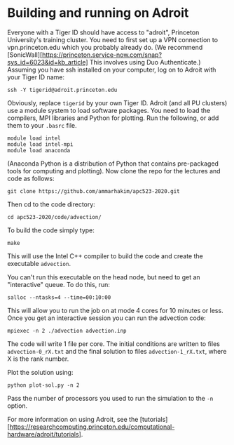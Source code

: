 # Building and running on Adroit

Everyone with a Tiger ID should have access to "adroit", Princeton
University's training cluster.  You need to first set up a VPN
connection to vpn.princeton.edu which you probably already do.
(We recommend 
[SonicWall][https://princeton.service-now.com/snap?sys_id=6023&id=kb_article]
This involves using Duo Authenticate.) Assuming you have ssh 
installed on your computer, log on to Adroit with your Tiger
ID name:

```
ssh -Y tigerid@adroit.princeton.edu
```

Obviously, replace ```tigerid``` by your own Tiger ID. Adroit (and all
PU clusters) use a module system to load software packages. You need
to load the compilers, MPI libraries and Python for plotting. Run the
following, or add them to your ```.basrc``` file.

```
module load intel
module load intel-mpi
module load anaconda
```

(Anaconda Python is a distribution of Python that contains
pre-packaged tools for computing and plotting). Now clone the repo for
the lectures and code as follows:

```
git clone https://github.com/ammarhakim/apc523-2020.git
```

Then cd to the code directory:

```
cd apc523-2020/code/advection/
```

To build the code simply type:

```
make
```

This will use the Intel C++ compiler to build the code and create the
executable ```advection```.

You can't run this executable on the head node, but need to get an
"interactive" queue. To do this, run:

```
salloc --ntasks=4 --time=00:10:00
```

This will allow you to run the job on at mode 4 cores for 10 minutes
or less. Once you get an interactive session you can run the advection
code:

```
mpiexec -n 2 ./advection advection.inp
```

The code will write 1 file per core. The initial conditions are
written to files ```advection-0_rX.txt``` and the final solution to
files ```advection-1_rX.txt```, where X is the rank number.

Plot the solution using:

```
python plot-sol.py -n 2
```

Pass the number of processors you used to run the simulation to the
```-n``` option.


For more information on using Adroit, see the
[tutorials][https://researchcomputing.princeton.edu/computational-hardware/adroit/tutorials].
